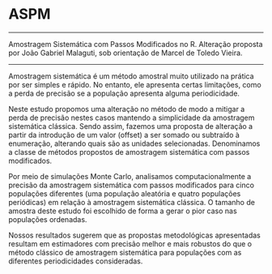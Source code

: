 # ASPM
--------

Amostragem Sistemática com Passos Modificados no R. Alteração proposta por João Gabriel Malaguti, sob orientação de Marcel de Toledo Vieira.

---------

Amostragem sistemática é um método amostral muito utilizado na prática por ser simples e rápido. No entanto, ele apresenta certas limitações, como a perda de precisão se a população apresenta alguma periodicidade.

Neste estudo propomos uma alteração no método de modo a mitigar a perda de precisão nestes casos mantendo a simplicidade da amostragem sistemática clássica. Sendo assim, fazemos uma proposta de alteração a partir da introdução de um valor (offset) a ser somado ou subtraído à enumeração, alterando quais são as unidades selecionadas. Denominamos a classe de métodos propostos de amostragem sistemática com passos modificados.

Por meio de simulações Monte Carlo, analisamos computacionalmente a precisão da amostragem sistemática com passos modificados para cinco populações diferentes (uma população aleatória e quatro populações periódicas) em relação à amostragem sistemática clássica. O tamanho de amostra deste estudo foi escolhido de forma a gerar o pior caso nas populações ordenadas.

Nossos resultados sugerem que as propostas metodológicas apresentadas resultam em estimadores com precisão melhor e mais robustos do que o método clássico de amostragem sistemática para populações com as diferentes periodicidades consideradas.
